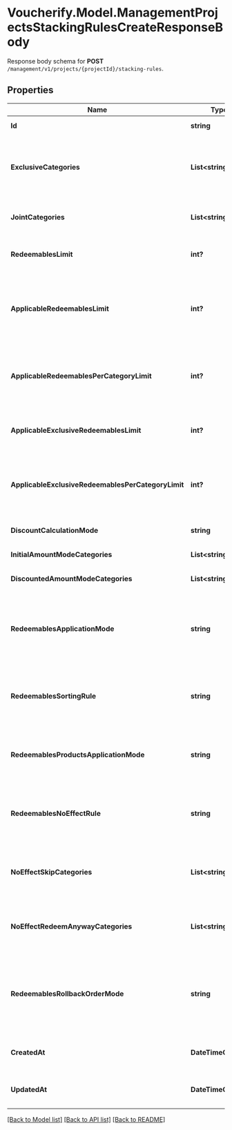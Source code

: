 # Voucherify.Model.ManagementProjectsStackingRulesCreateResponseBody
Response body schema for **POST** `/management/v1/projects/{projectId}/stacking-rules`.

## Properties

Name | Type | Description | Notes
------------ | ------------- | ------------- | -------------
**Id** | **string** | The unique identifier of the stacking rules. | [optional] 
**ExclusiveCategories** | **List&lt;string&gt;** | Lists the IDs of exclusive categories. A redeemable from a campaign with an exclusive category is the only redeemable to be redeemed when applied with redeemables from other campaigns unless these campaigns are exclusive or joint. | [optional] 
**JointCategories** | **List&lt;string&gt;** | Lists the IDs of the joint categories. A campaign with a joint category is always applied regardless of the exclusivity of other campaigns. | [optional] 
**RedeemablesLimit** | **int?** | Defines how many redeemables can be sent in one request. Note: more redeemables means more processing time. | [optional] 
**ApplicableRedeemablesLimit** | **int?** | Defines how many redeemables can be applied in one request. The number must be less than or equal to &#x60;redeemables_limit&#x60;. For example, a user can select 30 discounts but only 5 will be applied to the order and the remaining will be &#x60;SKIPPED&#x60; according to the &#x60;redeemables_sorting_rule&#x60;. | [optional] 
**ApplicableRedeemablesPerCategoryLimit** | **int?** | Defines how many redeemables with the same category can be applied in one request. The number must be less than or equal to &#x60;applicable_redeemables_limit&#x60;. The ones above the limit will be &#x60;SKIPPED&#x60; according to the &#x60;redeemables_sorting_rule&#x60;. | [optional] 
**ApplicableExclusiveRedeemablesLimit** | **int?** | Defines how many redeemables with an assigned exclusive category can be applied in one request. The ones above the limit will be &#x60;SKIPPED&#x60; according to the &#x60;redeemables_sorting_rule&#x60;. | [optional] 
**ApplicableExclusiveRedeemablesPerCategoryLimit** | **int?** | Defines how many redeemables with an assigned exclusive category can be applied in one request. The ones above the limit will be &#x60;SKIPPED&#x60; according to the &#x60;redeemables_sorting_rule&#x60;. The number must be less than or equal to &#x60;applicable_exclusive_redeemables_limit&#x60;. | [optional] 
**DiscountCalculationMode** | **string** | Defines if the discounts are applied by taking into account the initial order amount or the discounted order amount. | [optional] 
**InitialAmountModeCategories** | **List&lt;string&gt;** | Lists the IDs of the categories that apply a discount based on the initial amount. | [optional] 
**DiscountedAmountModeCategories** | **List&lt;string&gt;** | Lists the IDs of the categories that apply a discount based on the discounted amount. | [optional] 
**RedeemablesApplicationMode** | **string** | Defines the application mode for redeemables. &#x60;\&quot;ALL\&quot;&#x60; means that all redeemables must be validated for the redemption to be successful. &#x60;\&quot;PARTIAL\&quot;&#x60; means that only those redeemables that can be validated will be redeemed. The redeemables that fail validaton will be skipped. | [optional] 
**RedeemablesSortingRule** | **string** | Defines redeemables sorting rule. &#x60;CATEGORY_HIERARCHY&#x60; means that redeemables are applied oaccording to the category priority. &#x60;REQUESTED_ORDER&#x60; means that redeemables are applied in the sequence provided in the request. | [optional] 
**RedeemablesProductsApplicationMode** | **string** | Defines redeemables products application mode. &#x60;STACK&#x60; means that multiple discounts can be applied to a product. &#x60;ONCE&#x60; means that only one discount can be applied to the same product. | [optional] 
**RedeemablesNoEffectRule** | **string** | Defines redeemables no effect rule. &#x60;REDEEM_ANYWAY&#x60; means that the redeemable will be redeemed regardless of any restrictions or conditions in place. &#x60;SKIP&#x60; means that the redeemable will be processed only when an applicable effect is calculated. | [optional] 
**NoEffectSkipCategories** | **List&lt;string&gt;** | Lists category IDs. Redeemables with a given category are skipped even if the &#x60;redeemables_no_effect_rule&#x60; is set to &#x60;REDEEM_ANYWAY&#x60;. Category IDs can&#39;t overlap with the IDs in &#x60;no_effect_redeem_anyway_categories&#x60;. | [optional] 
**NoEffectRedeemAnywayCategories** | **List&lt;string&gt;** | Lists category IDs. Redeemables with a given category are redeemed anyway even if the &#x60;redeemables_no_effect_rule&#x60; is set to &#x60;SKIP&#x60;. Category IDs can&#39;t overlap with the IDs in &#x60;no_effect_skip_categories&#x60;. | [optional] 
**RedeemablesRollbackOrderMode** | **string** | Defines the rollback mode for the order. &#x60;WITH_ORDER&#x60; is a default setting. The redemption is rolled back together with the data about the order, including related discount values. &#x60;WITHOUT_ORDER&#x60; allows rolling the redemption back without affecting order data, including the applied discount values. | [optional] 
**CreatedAt** | **DateTimeOffset?** | Timestamp representing the date and time when the stacking rules were created. The value for this parameter is shown in the ISO 8601 format. | [optional] 
**UpdatedAt** | **DateTimeOffset?** | Timestamp representing the date and time when the stacking rules were updated. The value for this parameter is shown in the ISO 8601 format. | [optional] 

[[Back to Model list]](../README.md#documentation-for-models) [[Back to API list]](../README.md#documentation-for-api-endpoints) [[Back to README]](../README.md)

